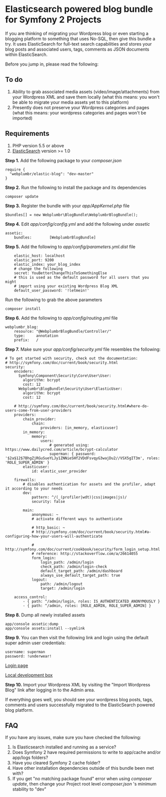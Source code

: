 # Elasticsearch powered blog bundle for Symfony 2 Projects

If you are thinking of migrating your Wordpress blog or even starting a blogging platform to something that
uses No-SQL, then give this bundle a try. It uses ElasticSearch for full-text search capabilities and stores your
blog posts and associated users, tags, comments as JSON documents within ElasticSearch.

Before you jump in, please read the following:

## To do
1. Ability to grab associated media assets (video/image/attachments) from your Wordpress XML and save them locally (what this means:
you won't be able to migrate your media assets yet to this platform)
2. Presently does not preserve your Wordpress categories and pages (what this means: your wordpress categories and pages won't be imported)

## Requirements
1. PHP version 5.5 or above
2. [ElasticSearch](https://www.elastic.co/downloads/elasticsearch) version >= 1.0

**Step 1.** Add the following package to your _composer.json_

```
require {
  "webplumbr/elastic-blog": "dev-master"
}
```

**Step 2.** Run the following to install the package and its dependencies

```
composer update
```

**Step 3.** Register the bundle with your _app/AppKernel.php_ file

```
$bundles[] = new Webplumbr\BlogBundle\WebplumbrBlogBundle();
```

**Step 4.** Edit _app/config/config.yml_ and add the following under _assetic_

```
assetic:
    bundles:        [WebplumbrBlogBundle]
```

**Step 5.** Add the following to _app/config/parameters.yml.dist_ file

```
    elastic_host: localhost
    elastic_port: 9200
    elastic_index: your_blog_index
    # change the following
    secret: YouBetterChangeThisToSomethingElse
    # this is used as the default password for all users that you might
    # import using your existing Wordpress Blog XML
    default_user_password: '!letmein!'
```

Run the following to grab the above parameters

```
composer install
```

**Step 6.** Add the following to _app/config/routing.yml_ file

```
webplumbr_blog:
    resource: "@WebplumbrBlogBundle/Controller/"
    type:     annotation
    prefix:   /
```

**Step 7.** Make sure your _app/config/security.yml_ file resembles the following:

```
# To get started with security, check out the documentation:
# http://symfony.com/doc/current/book/security.html
security:
    encoders:
      Symfony\Component\Security\Core\User\User:
        algorithm: bcrypt
        cost: 12
      Webplumbr\BlogBundle\Security\User\ElasticUser:
        algorithm: bcrypt
        cost: 12

    # http://symfony.com/doc/current/book/security.html#where-do-users-come-from-user-providers
    providers:
        chain_provider:
            chain:
                providers: [in_memory, elasticuser]
        in_memory:
            memory:
                users:
                    # generated using: https://www.dailycred.com/article/bcrypt-calculator
                    superman: { password: '$2a$12$7BhgZjRGuSueYLJy1ZNNieSHf2VDdFsvqyG3wajDu2//VSX5gIT3m', roles: 'ROLE_SUPER_ADMIN' }
        elasticuser:
            id: elastic_user_provider

    firewalls:
        # disables authentication for assets and the profiler, adapt it according to your needs
        dev:
            pattern: ^/(_(profiler|wdt)|css|images|js)/
            security: false

        main:
            anonymous: ~
            # activate different ways to authenticate

            # http_basic: ~
            # http://symfony.com/doc/current/book/security.html#a-configuring-how-your-users-will-authenticate

            # http://symfony.com/doc/current/cookbook/security/form_login_setup.html
            # reference: http://stackoverflow.com/a/26614055
            form_login:
                login_path: /admin/login
                check_path: /admin/login-check
                default_target_path: /admin/dashboard
                always_use_default_target_path: true
            logout:
                path: /admin/logout
                target: /admin/login

    access_control:
        - { path: ^/admin/login, roles: IS_AUTHENTICATED_ANONYMOUSLY }
        - { path: ^/admin, roles: [ROLE_ADMIN, ROLE_SUPER_ADMIN] }
```

**Step 8.** Dump all newly installed assets
```
app/console assetic:dump
app/console assets:install --symlink
```

**Step 9.** You can then visit the following link and login using the default super admin user credentials:

```
username: superman
password: !underwear!
```

[Login page](http://your-project-domain/admin/login)

[Local development box](http://your-project-name/app_dev.php/admin/login)

**Step 10.** Import your Wordpress XML by visiting the "Import Wordpress Blog" link after logging in to the Admin area.

If everything goes well, you should see your wordpress blog posts, tags, comments and users successfully migrated to the ElasticSearch powered blog platform.

## FAQ
If you have any issues, make sure you have checked the following:

1. Is Elasticsearch installed and running as a service?
2. Does Symfony 2 have required permissions to write to app/cache and/or app/logs folders?
3. Have you cleared Symfony 2 cache folder?
4. Have other installation dependencies outside of this bundle been met with?
5. If you get "no matching package found" error when using _composer_ _update_, then change your Project root level _composer.json_ 's minimum stability to "dev"
